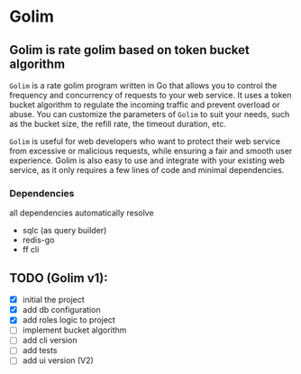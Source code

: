 # Golim

## Golim is rate golim based on token bucket algorithm

`Golim` is a rate golim program written in Go that allows you to control the frequency and concurrency of requests to your web service. It uses a token bucket algorithm to regulate the incoming traffic and prevent overload or abuse. You can customize the parameters of `Golim` to suit your needs, such as the bucket size, the refill rate, the timeout duration, etc.

`Golim` is useful for web developers who want to protect their web service from excessive or malicious requests, while ensuring a fair and smooth user experience. Golim is also easy to use and integrate with your existing web service, as it only requires a few lines of code and minimal dependencies.

### Dependencies
all dependencies automatically resolve
- sqlc (as query builder)
- redis-go
- ff cli

## TODO (Golim v1):
- [x] initial the project
- [x] add db configuration
- [x] add roles logic to project
- [ ] implement bucket algorithm
- [ ] add cli version
- [ ] add tests
- [ ] add ui version (V2)